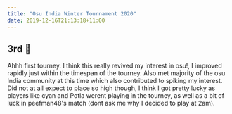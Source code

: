 ```yaml
---
title: "Osu India Winter Tournament 2020"
date: 2019-12-16T21:13:18+11:00
---
```


3rd 🥉
-----------
<!--more-->
Ahhh first tourney. I think this really revived my interest in osu!, I improved rapidly just within the timespan of the tourney. Also met majority of the osu India community at this time which also contributed to spiking my interest. Did not at all expect to place so high though, I think I got pretty lucky as players like cyan and Potla werent playing in the tourney, as well as a bit of luck in peefman48's match (dont ask me why I decided to play at 2am).
